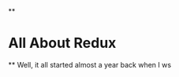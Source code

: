 **

# All About Redux

**
Well, it all started almost a year back when I ws
<!--stackedit_data:
eyJoaXN0b3J5IjpbMTE3OTAwMDE0NF19
-->